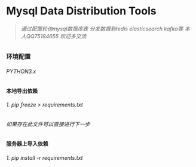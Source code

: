 # Mysql Data Distribution Tools
> ###### 通过配置轮询mysql数据库表 分发数据到redis elasticsearch kafka等 本人QQ75184655 欢迎多交流

### 环境配置
###### *PYTHON3.x*
#### 本地导出依赖
###### 1. pip freeze > requirements.txt   
######  如果存在此文件可以直接进行下一步
#### 服务器上导入依赖
###### 1. pip install -r requirements.txt
